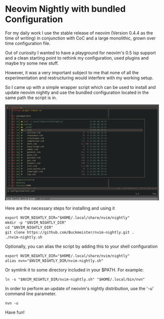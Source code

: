 # Neovim Nightly with bundled Configuration

For my daily work I use the stable release of neovim (Version 0.4.4 as the time of writing)
in conjunction with CoC and a large monolithic, grown over time configuration
file.

Out of curiosity I wanted to have a playground for neovim's 0.5 lsp support and
a clean starting point to rethink my configuration, used plugins and maybe try
some new stuff.

However, it was a very important subject to me that none of all the experimentation
and restructuring would interfere with my working setup.

So I came up with a simple wrapper script which can be used to install and
update neovim nightly and use the bundled configuration located in the same
path the script is in.

![screenshot](https://github.com/Buckmeister/nvim-nightly/raw/master/docs/Screenshot.png "Screenshot of neovim with defx opened in centered, border decorated floating window")

Here are the necessary steps for installing and using it

```
export NVIM_NIGHTLY_DIR="$HOME/.local/share/nvim/nightly"
mkdir -p "$NVIM_NIGHTLY_DIR"
cd "$NVIM_NIGHTLY_DIR"
git clone https://github.com/Buckmeister/nvim-nightly.git .
./nvim-nightly.sh
```

Optionally, you can alias the script by adding this to your shell
configuration

```
export NVIM_NIGHTLY_DIR="$HOME/.local/share/nvim/nightly"
alias nvn="$NVIM_NIGHTLY_DIR/nvim-nightly.sh"
```

Or symlink it to some directory included in your $PATH. For example:

```
ln -s "$NVIM_NIGHTLY_DIR/nvim-nightly.sh" "$HOME/.local/bin/nvn"
```

In order to perform an update of neovim's nightly distribution, use the
'-u' command line parameter.

```
nvn -u
```

Have fun!
